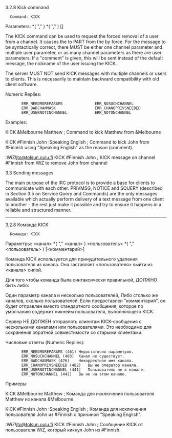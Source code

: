 3.2.8 Kick command

      Command: KICK
   Parameters: <channel> *( "," <channel> ) <user> *( "," <user> )
               [<comment>]

   The KICK command can be used to request the forced removal of a user
   from a channel.  It causes the <user> to PART from the <channel> by
   force.  For the message to be syntactically correct, there MUST be
   either one channel parameter and multiple user parameter, or as many
   channel parameters as there are user parameters.  If a "comment" is
   given, this will be sent instead of the default message, the nickname
   of the user issuing the KICK.

   The server MUST NOT send KICK messages with multiple channels or
   users to clients.  This is necessarily to maintain backward
   compatibility with old client software.

   Numeric Replies:

           ERR_NEEDMOREPARAMS              ERR_NOSUCHCHANNEL
           ERR_BADCHANMASK                 ERR_CHANOPRIVSNEEDED
           ERR_USERNOTINCHANNEL            ERR_NOTONCHANNEL

   Examples:

   KICK &Melbourne Matthew         ; Command to kick Matthew from
                                   &Melbourne

   KICK #Finnish John :Speaking English
                                   ; Command to kick John from #Finnish
                                   using "Speaking English" as the
                                   reason (comment).

   :WiZ!jto@tolsun.oulu.fi KICK #Finnish John
                                   ; KICK message on channel #Finnish
                                   from WiZ to remove John from channel

3.3 Sending messages

   The main purpose of the IRC protocol is to provide a base for clients
   to communicate with each other.  PRIVMSG, NOTICE and SQUERY
   (described in Section 3.5 on Service Query and Commands) are the only
   messages available which actually perform delivery of a text message
   from one client to another - the rest just make it possible and try
   to ensure it happens in a reliable and structured manner.
_____________________________________________________________________________________________________________________
3.2.8 Команда KICK

      Команда: KICK
   Параметры: <канал> *( "," <канал> ) <пользователь> *( "," <пользователь> )
               [<комментарий>]

   Команда KICK используется для принудительного удаления пользователя из канала.
   Она заставляет <пользователя> выйти из <канала> силой.

   Для того чтобы команда была синтаксически правильной, ДОЛЖНО быть либо:

   Один параметр канала и несколько пользователей,
   Либо столько же каналов, сколько пользователей.
   Если предоставлен "комментарий", он будет отправлен вместо стандартного сообщения,
   которое по умолчанию содержит никнейм пользователя, выполняющего KICK.

   Сервер НЕ ДОЛЖЕН отправлять клиентам KICK-сообщения с несколькими каналами или пользователями.
   Это необходимо для сохранения обратной совместимости со старыми клиентами.

   Числовые ответы (Numeric Replies):

           ERR_NEEDMOREPARAMS (461)	Недостаточно параметров.
           ERR_NOSUCHCHANNEL (403)	Канал не существует.
           ERR_BADCHANMASK (476)	Некорректное имя канала.
           ERR_CHANOPRIVSNEEDED (482)	Вы не оператор канала.
           ERR_USERNOTINCHANNEL (441)	Пользователь не в канале.
           ERR_NOTONCHANNEL (442)	Вы не на этом канале.

   Примеры:

   KICK &Melbourne Matthew         ; Команда для исключения пользователя Matthew из канала
                                   &Melbourne.

   KICK #Finnish John :Speaking English
                                   ; Команда для исключения пользователя John из #Finnish
								   с причиной "Speaking English".

   :WiZ!jto@tolsun.oulu.fi KICK #Finnish John
                                   ; Сообщение KICK от пользователя WiZ,
								   который кикнул John из #Finnish.